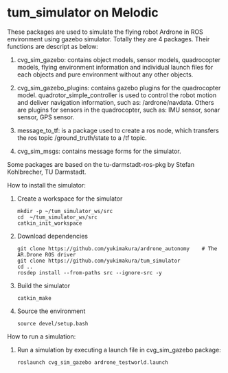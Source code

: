 tum_simulator on Melodic
=============

These packages are used to simulate the flying robot Ardrone in ROS environment using gazebo simulator. Totally they are 4 packages. Their functions are descript as below:

1. cvg_sim_gazebo: contains object models, sensor models, quadrocopter models, flying environment information and individual launch files for each objects and pure environment without any other objects.

2. cvg_sim_gazebo_plugins: contains gazebo plugins for the quadrocopter model. quadrotor_simple_controller is used to control the robot motion and deliver navigation information, such as: /ardrone/navdata. Others are plugins for sensors in the quadrocopter, such as: IMU sensor, sonar sensor, GPS sensor.

3. message_to_tf: is a package used to create a ros node, which transfers the ros topic /ground_truth/state to a /tf topic.

4. cvg_sim_msgs: contains message forms for the simulator.

Some packages are based on the tu-darmstadt-ros-pkg by Stefan Kohlbrecher, TU Darmstadt.

How to install the simulator:

1. Create a workspace for the simulator

    ```
    mkdir -p ~/tum_simulator_ws/src
    cd  ~/tum_simulator_ws/src
    catkin_init_workspace
    ```
2. Download dependencies

    ```
    git clone https://github.com/yukimakura/ardrone_autonomy	# The AR.Drone ROS driver
    git clone https://github.com/yukimakura/tum_simulator
    cd ..
    rosdep install --from-paths src --ignore-src -y
    ```
3. Build the simulator

    ```
    catkin_make
    ```
4. Source the environment

    ```
    source devel/setup.bash
    ```
How to run a simulation:

1. Run a simulation by executing a launch file in cvg_sim_gazebo package:

    ```
    roslaunch cvg_sim_gazebo ardrone_testworld.launch
    ```

